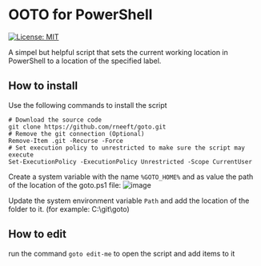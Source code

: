 # OOTO for PowerShell
[![License: MIT](https://img.shields.io/badge/License-MIT-yellow.svg)](https://opensource.org/licenses/MIT)

A simpel but helpful script that sets the current working location in PowerShell to a location of the specified label.

## How to install
Use the following commands to install the script
```
# Download the source code
git clone https://github.com/rneeft/goto.git
# Remove the git connection (Optional)
Remove-Item .git -Recurse -Force
# Set execution policy to unrestricted to make sure the script may execute
Set-ExecutionPolicy -ExecutionPolicy Unrestricted -Scope CurrentUser
```

Create a system variable with the name `%GOTO_HOME%` and as value the path of the location of the goto.ps1 file:
![image](https://user-images.githubusercontent.com/16198068/117541929-988bcd00-b016-11eb-8121-098ee42f09a1.png)

Update the system environment variable `Path` and add the location of the folder to it. (for example: C:\git\goto)

## How to edit
run the command `goto edit-me` to open the script and add items to it
